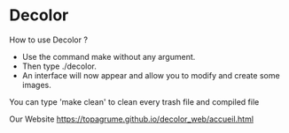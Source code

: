 Decolor
===================================
How to use Decolor ?

- Use the command make without any argument.
- Then type ./decolor.
- An interface will now appear and allow you to modify and create some images.







You can type 'make clean' to clean every trash file and compiled file

Our Website
https://topagrume.github.io/decolor_web/accueil.html
